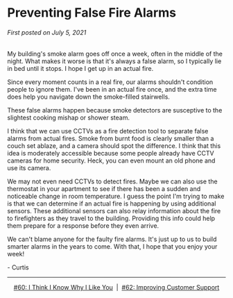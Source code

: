 # Preventing False Fire Alarms

###### First posted on July 5, 2021

My building's smoke alarm goes off once a week, often in the middle of the night. What makes it worse is that it's always a false alarm, so I typically lie in bed until it stops. I hope I get up in an actual fire.

Since every moment counts in a real fire, our alarms shouldn't condition people to ignore them. I've been in an actual fire once, and the extra time does help you navigate down the smoke-filled stairwells.

These false alarms happen because smoke detectors are susceptive to the slightest cooking mishap or shower steam.

I think that we can use CCTVs as a fire detection tool to separate false alarms from actual fires. Smoke from burnt food is clearly smaller than a couch set ablaze, and a camera should spot the difference. I think that this idea is moderately accessible because some people already have CCTV cameras for home security. Heck, you can even mount an old phone and use its camera.

We may not even need CCTVs to detect fires. Maybe we can also use the thermostat in your apartment to see if there has been a sudden and noticeable change in room temperature. I guess the point I'm trying to make is that we can determine if an actual fire is happening by using additional sensors. These additional sensors can also relay information about the fire to firefighters as they travel to the building. Providing this info could help them prepare for a response before they even arrive.

We can't blame anyone for the faulty fire alarms. It's just up to us to build smarter alarms in the years to come. With that, I hope that you enjoy your week!

\- Curtis

<!--START OF FOOTER-->
<hr style="margin-top:9px;height:1px;border: 0;background-image: linear-gradient(to right, rgba(0, 0, 0, 0.0), rgba(0, 0, 0, 0.5),rgba(0, 0, 0, 0.0));">
<!--START OF ISSUE NAVIGATION LINKS-->
<p align="center"><a href='060_i_think_i_know_why_i_like_you.md'>#60: I Think I Know Why I Like You</a>&nbsp;&nbsp;|&nbsp;&nbsp;<a href='062_improving_customer_support.md'>#62: Improving Customer Support</a></p>
<!--START OF ISSUE NAVIGATION LINKS-->
<!--END OF FOOTER-->
